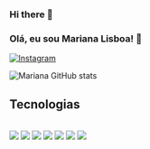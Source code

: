 ### Hi there 👋

### Olá, eu sou Mariana Lisboa! 🚀
[![Instagram](https://img.shields.io/badge/Instagram-E4405F?style=for-the-badge&logo=instagram&logoColor=white)](https://instagram.com/marian4.cost4?igshid=MzMyNGUyNmU2YQ==)

![Mariana GitHub stats](https://github-readme-stats.vercel.app/api?username=marian4cost&show_icons=true&theme=dark)

## Tecnologias 
<div styles='display: inline_block'>
  </br>
  <img src='https://img.shields.io/badge/Python-3776AB?style=for-the-badge&logo=python&logoColor=white'>
  <img src='[https://img.shields.io/badge/HTML-239120?style=for-the-badge&logo=html5&logoColor=white](https://img.shields.io/badge/HTML5-E34F26?style=for-the-badge&logo=html5&logoColor=white)'>
  <img src='[https://img.shields.io/badge/CSS-239120?&style=for-the-badge&logo=css3&logoColor=white](https://img.shields.io/badge/CSS3-1572B6?style=for-the-badge&logo=css3&logoColor=white)'>
  <img src='https://img.shields.io/badge/JavaScript-323330?style=for-the-badge&logo=javascript&logoColor=F7DF1E'>
  <img src='https://img.shields.io/badge/Markdown-000000?style=for-the-badge&logo=markdown&logoColor=white'>
  <img src='https://img.shields.io/badge/React-20232A?style=for-the-badge&logo=react&logoColor=61DAFB'>
  <img src='https://img.shields.io/badge/Django-092E20?style=for-the-badge&logo=django&logoColor=white'>
</div>
